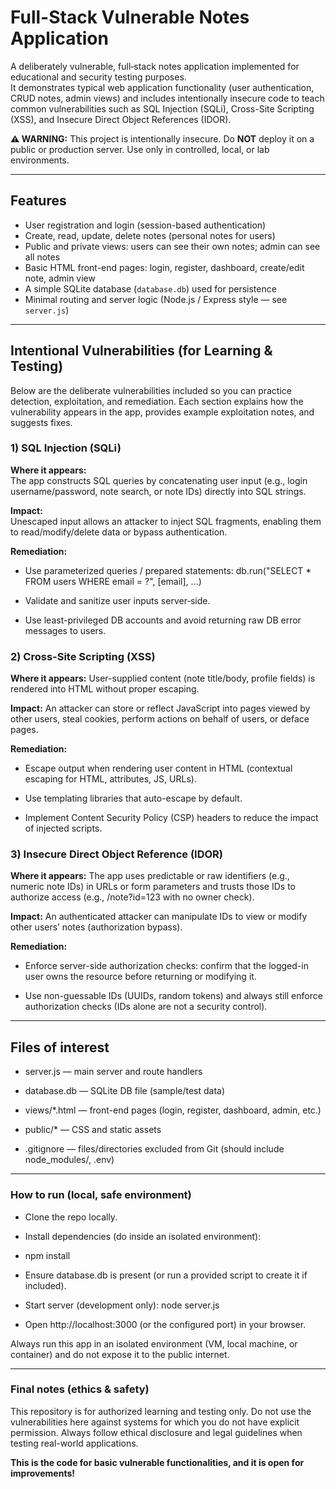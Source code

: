 
# Full-Stack Vulnerable Notes Application

A deliberately vulnerable, full‑stack notes application implemented for educational and security testing purposes.  
It demonstrates typical web application functionality (user authentication, CRUD notes, admin views) and includes intentionally insecure code to teach common vulnerabilities such as SQL Injection (SQLi), Cross-Site Scripting (XSS), and Insecure Direct Object References (IDOR).

**⚠ WARNING:** This project is intentionally insecure. Do **NOT** deploy it on a public or production server. Use only in controlled, local, or lab environments.

---

## Features

- User registration and login (session-based authentication)  
- Create, read, update, delete notes (personal notes for users)  
- Public and private views: users can see their own notes; admin can see all notes  
- Basic HTML front-end pages: login, register, dashboard, create/edit note, admin view  
- A simple SQLite database (`database.db`) used for persistence  
- Minimal routing and server logic (Node.js / Express style — see `server.js`)  

---

## Intentional Vulnerabilities (for Learning & Testing)

Below are the deliberate vulnerabilities included so you can practice detection, exploitation, and remediation. Each section explains how the vulnerability appears in the app, provides example exploitation notes, and suggests fixes.

### 1) SQL Injection (SQLi)

**Where it appears:**  
The app constructs SQL queries by concatenating user input (e.g., login username/password, note search, or note IDs) directly into SQL strings.

**Impact:**  
Unescaped input allows an attacker to inject SQL fragments, enabling them to read/modify/delete data or bypass authentication.

**Remediation:**  
- Use parameterized queries / prepared statements: 
db.run("SELECT * FROM users WHERE email = ?", [email], ...)

- Validate and sanitize user inputs server‑side.

- Use least-privileged DB accounts and avoid returning raw DB error messages to users.

### 2) Cross-Site Scripting (XSS)

**Where it appears:** User-supplied content (note title/body, profile fields) is rendered into HTML without proper escaping.

**Impact:** An attacker can store or reflect JavaScript into pages viewed by other users, steal cookies, perform actions on behalf of users, or deface pages.

**Remediation:**

- Escape output when rendering user content in HTML (contextual escaping for HTML, attributes, JS, URLs).

- Use templating libraries that auto-escape by default.

- Implement Content Security Policy (CSP) headers to reduce the impact of injected scripts.

### 3) Insecure Direct Object Reference (IDOR)

**Where it appears:** The app uses predictable or raw identifiers (e.g., numeric note IDs) in URLs or form parameters and trusts those IDs to authorize access (e.g., /note?id=123 with no owner check).

**Impact:** An authenticated attacker can manipulate IDs to view or modify other users’ notes (authorization bypass).

**Remediation:**

- Enforce server-side authorization checks: confirm that the logged-in user owns the resource before returning or modifying it.

- Use non-guessable IDs (UUIDs, random tokens) and always still enforce authorization checks (IDs alone are not a security control).

---

## Files of interest

- server.js — main server and route handlers

- database.db — SQLite DB file (sample/test data)

- views/*.html — front-end pages (login, register, dashboard, admin, etc.)

- public/* — CSS and static assets

- .gitignore — files/directories excluded from Git (should include node_modules/, .env)

---

### How to run (local, safe environment)

- Clone the repo locally.

- Install dependencies (do inside an isolated environment):

- npm install

- Ensure database.db is present (or run a provided script to create it if included).

- Start server (development only): node server.js

- Open http://localhost:3000 (or the configured port) in your browser.

Always run this app in an isolated environment (VM, local machine, or container) and do not expose it to the public internet.

---

### Final notes (ethics & safety)

This repository is for authorized learning and testing only. Do not use the vulnerabilities here against systems for which you do not have explicit permission. Always follow ethical disclosure and legal guidelines when testing real-world applications.

**This is the code for basic vulnerable functionalities, and it is open for improvements!**

